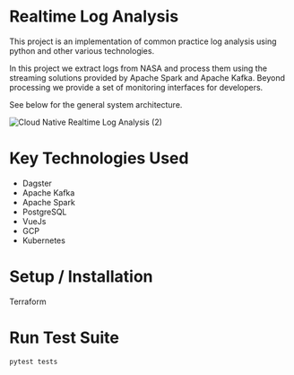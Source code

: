 # Realtime Log Analysis 


This project is an implementation of common practice log analysis using python and other various technologies. 


In this project we extract logs from NASA and process them using the streaming solutions provided by Apache Spark and Apache Kafka. 
Beyond processing we provide a set of monitoring interfaces for developers. 

See below for the general system architecture. 

![Cloud Native Realtime Log Analysis (2)](https://user-images.githubusercontent.com/91840749/153502420-f60a01ff-aff5-4329-bf06-830f462a476e.png)

# Key Technologies Used
* Dagster
* Apache Kafka 
* Apache Spark
* PostgreSQL
* VueJs
* GCP
* Kubernetes



# Setup / Installation


Terraform



# Run Test Suite

`pytest tests`




 

